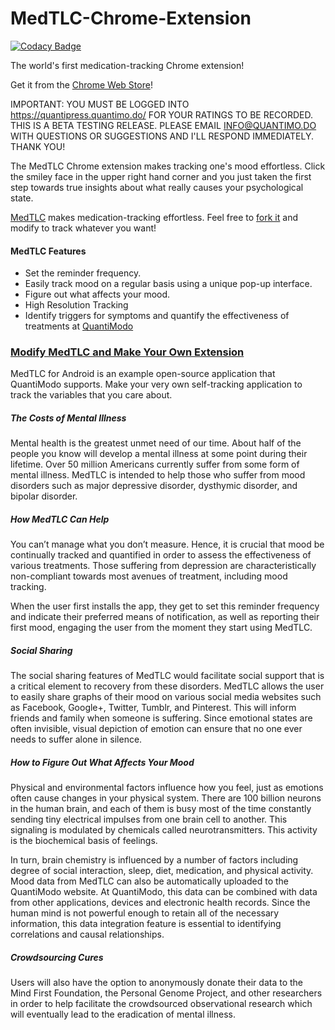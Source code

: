 MedTLC-Chrome-Extension
==========================

[![Codacy Badge](https://www.codacy.com/project/badge/79104e8774de4a278079d922ce935b24)](https://www.codacy.com/app/m_3/MedTLC-Chrome)

The world's first medication-tracking Chrome extension!

Get it from the [Chrome Web Store](https://chrome.google.com/webstore/detail/medtlc/lncgjbhijecjdbdgeigfodmiimpmlelg?hl=en-US)!

IMPORTANT: YOU MUST BE LOGGED INTO https://quantipress.quantimo.do/ FOR YOUR RATINGS TO BE RECORDED. THIS IS A BETA TESTING RELEASE. PLEASE EMAIL INFO@QUANTIMO.DO WITH QUESTIONS OR SUGGESTIONS AND I'LL RESPOND IMMEDIATELY. THANK YOU!

The MedTLC Chrome extension makes tracking one's mood effortless. Click the smiley face in the upper right hand corner and you just taken the first step towards true insights about what really causes your psychological state.

[MedTLC](https://play.google.com/store/apps/details?id=com.medtlc&hl=en) makes medication-tracking effortless.  Feel free to [fork it](https://github.com/mikepsinn/MedTLC-Chrome) and modify to track whatever you want!

#### MedTLC Features
* Set the reminder frequency.
* Easily track mood on a regular basis using a unique pop-up interface.
* Figure out what affects your mood.
* High Resolution Tracking
* Identify triggers for symptoms and quantify the effectiveness of treatments at [QuantiModo](https://quantipress.quantimo.do/)

### [Modify MedTLC and Make Your Own Extension](https://github.com/mikepsinn/MedTLC-Chrome)
MedTLC for Android is an example open-source application that QuantiModo supports. Make your very own self-tracking application to track the variables that you care about.

##### The Costs of Mental Illness

Mental health is the greatest unmet need of our time. About half of the people you know will develop a mental illness at some point during their lifetime. Over 50 million Americans currently suffer from some form of mental illness. MedTLC is intended to help those who suffer from mood disorders such as major depressive disorder, dysthymic disorder, and bipolar disorder.

##### How MedTLC Can Help
You can’t manage what you don’t measure. Hence, it is crucial that mood be continually tracked and quantified in order to assess the effectiveness of various treatments. Those suffering from depression are characteristically non-compliant towards most avenues of treatment, including mood tracking.

When the user first installs the app, they get to set this reminder frequency and indicate their preferred means of notification, as well as reporting their first mood, engaging the user from the moment they start using MedTLC.

##### Social Sharing

The social sharing features of MedTLC would facilitate social support that is a critical element to recovery from these disorders. MedTLC allows the user to easily share graphs of their mood on various social media websites such as Facebook, Google+, Twitter, Tumblr, and Pinterest. This will inform friends and family when someone is suffering.  Since emotional states are often invisible, visual depiction of emotion can ensure that no one ever needs to suffer alone in silence.

##### How to Figure Out What Affects Your Mood

Physical and environmental factors influence how you feel, just as emotions often cause changes in your physical system. There are 100 billion neurons in the human brain, and each of them is busy most of the time constantly sending tiny electrical impulses from one brain cell to another.  This signaling is modulated by chemicals called neurotransmitters. This activity is the biochemical basis of feelings.

In turn, brain chemistry is influenced by a number of factors including degree of social interaction, sleep, diet, medication, and physical activity. Mood data from MedTLC can also be automatically uploaded to the QuantiModo website.  At QuantiModo, this data can be combined with data from other applications, devices and electronic health records.  Since the human mind is not powerful enough to retain all of the necessary information, this data integration feature is essential to identifying correlations and causal relationships.

##### Crowdsourcing Cures

Users will also have the option to anonymously donate their data to the Mind First Foundation, the Personal Genome Project, and other researchers in order to help facilitate the crowdsourced observational research which will eventually lead to the eradication of mental illness.
